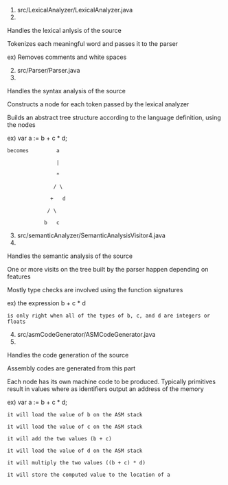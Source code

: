 1. src/LexicalAnalyzer/LexicalAnalyzer.java
2. 
Handles the lexical anlysis of the source

Tokenizes each meaningful word and passes it to the parser

ex) Removes comments and white spaces



2. src/Parser/Parser.java
3. 
Handles the syntax analysis of the source

Constructs a node for each token passed by the lexical analyzer

Builds an abstract tree structure according to the language definition, using the nodes

ex) var a := b + c * d;

	becomes       	a
	
					|
					
					*
					
				   / \
				   
				  +	  d
				  
				 / \
				 
				b   c
				
				
				
3. src/semanticAnalyzer/SemanticAnalysisVisitor4.java
4. 
Handles the semantic analysis of the source

One or more visits on the tree built by the parser happen depending on features

Mostly type checks are involved using the function signatures

ex) the expression b + c * d

	is only right when all of the types of b, c, and d are integers or floats
	


4. src/asmCodeGenerator/ASMCodeGenerator.java
5. 
Handles the code generation of the source

Assembly codes are generated from this part

Each node has its own machine code to be produced. Typically primitives result in values where as identifiers output an address of the memory

ex) var a := b + c * d;

	it will load the value of b on the ASM stack
	
	it will load the value of c on the ASM stack
	
	it will add the two values (b + c)
	
	it will load the value of d on the ASM stack
	
	it will multiply the two values ((b + c) * d)
	
	it will store the computed value to the location of a
	

